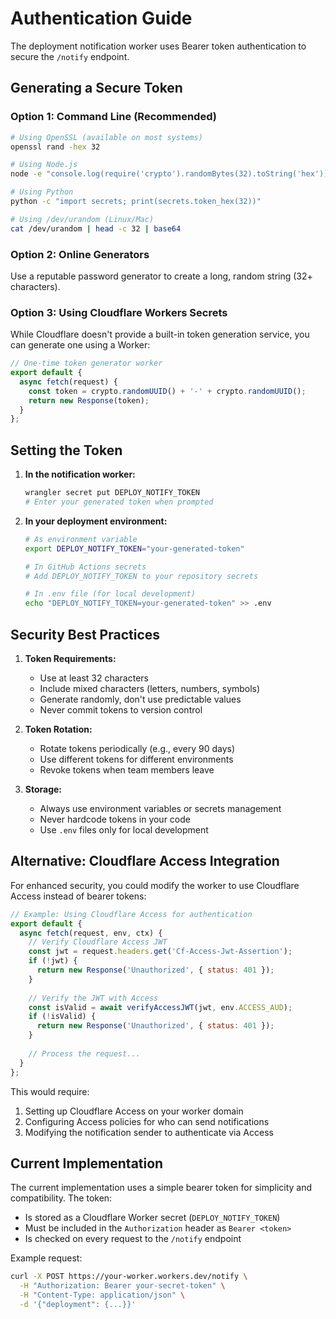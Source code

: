# Authentication Guide

The deployment notification worker uses Bearer token authentication to secure the `/notify` endpoint.

## Generating a Secure Token

### Option 1: Command Line (Recommended)

```bash
# Using OpenSSL (available on most systems)
openssl rand -hex 32

# Using Node.js
node -e "console.log(require('crypto').randomBytes(32).toString('hex'))"

# Using Python
python -c "import secrets; print(secrets.token_hex(32))"

# Using /dev/urandom (Linux/Mac)
cat /dev/urandom | head -c 32 | base64
```

### Option 2: Online Generators

Use a reputable password generator to create a long, random string (32+ characters).

### Option 3: Using Cloudflare Workers Secrets

While Cloudflare doesn't provide a built-in token generation service, you can generate one using a Worker:

```javascript
// One-time token generator worker
export default {
  async fetch(request) {
    const token = crypto.randomUUID() + '-' + crypto.randomUUID();
    return new Response(token);
  }
};
```

## Setting the Token

1. **In the notification worker:**
   ```bash
   wrangler secret put DEPLOY_NOTIFY_TOKEN
   # Enter your generated token when prompted
   ```

2. **In your deployment environment:**
   ```bash
   # As environment variable
   export DEPLOY_NOTIFY_TOKEN="your-generated-token"
   
   # In GitHub Actions secrets
   # Add DEPLOY_NOTIFY_TOKEN to your repository secrets
   
   # In .env file (for local development)
   echo "DEPLOY_NOTIFY_TOKEN=your-generated-token" >> .env
   ```

## Security Best Practices

1. **Token Requirements:**
   - Use at least 32 characters
   - Include mixed characters (letters, numbers, symbols)
   - Generate randomly, don't use predictable values
   - Never commit tokens to version control

2. **Token Rotation:**
   - Rotate tokens periodically (e.g., every 90 days)
   - Use different tokens for different environments
   - Revoke tokens when team members leave

3. **Storage:**
   - Always use environment variables or secrets management
   - Never hardcode tokens in your code
   - Use `.env` files only for local development

## Alternative: Cloudflare Access Integration

For enhanced security, you could modify the worker to use Cloudflare Access instead of bearer tokens:

```javascript
// Example: Using Cloudflare Access for authentication
export default {
  async fetch(request, env, ctx) {
    // Verify Cloudflare Access JWT
    const jwt = request.headers.get('Cf-Access-Jwt-Assertion');
    if (!jwt) {
      return new Response('Unauthorized', { status: 401 });
    }
    
    // Verify the JWT with Access
    const isValid = await verifyAccessJWT(jwt, env.ACCESS_AUD);
    if (!isValid) {
      return new Response('Unauthorized', { status: 401 });
    }
    
    // Process the request...
  }
};
```

This would require:
1. Setting up Cloudflare Access on your worker domain
2. Configuring Access policies for who can send notifications
3. Modifying the notification sender to authenticate via Access

## Current Implementation

The current implementation uses a simple bearer token for simplicity and compatibility. The token:
- Is stored as a Cloudflare Worker secret (`DEPLOY_NOTIFY_TOKEN`)
- Must be included in the `Authorization` header as `Bearer <token>`
- Is checked on every request to the `/notify` endpoint

Example request:
```bash
curl -X POST https://your-worker.workers.dev/notify \
  -H "Authorization: Bearer your-secret-token" \
  -H "Content-Type: application/json" \
  -d '{"deployment": {...}}'
```